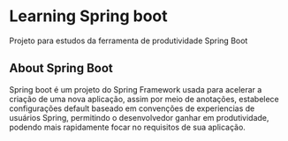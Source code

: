 # Learning Spring boot

Projeto para estudos da ferramenta de produtividade Spring Boot

## About Spring Boot

Spring boot é um projeto do Spring Framework usada para acelerar a criação de uma nova aplicação, 
assim por meio de anotações, estabelece configurações default baseado em convenções de experiencias de usuários Spring,
permitindo o desenvolvedor ganhar em produtividade, podendo mais rapidamente focar no requisitos de sua aplicação.

 

